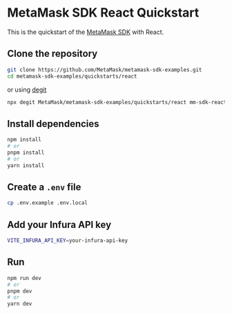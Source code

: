 # MetaMask SDK React Quickstart

This is the quickstart of the [MetaMask SDK](https://docs.metamask.io/sdk) with React.

## Clone the repository

```bash
git clone https://github.com/MetaMask/metamask-sdk-examples.git
cd metamask-sdk-examples/quickstarts/react
```

or using [degit](https://www.npmjs.com/package/degit)

```bash
npx degit MetaMask/metamask-sdk-examples/quickstarts/react mm-sdk-react-quickstart && cd mm-sdk-react-quickstart
```

## Install dependencies

```bash
npm install
# or
pnpm install
# or
yarn install
```

## Create a `.env` file

```bash
cp .env.example .env.local
```

## Add your Infura API key

```bash
VITE_INFURA_API_KEY=your-infura-api-key
```

## Run

```bash
npm run dev
# or
pnpm dev
# or
yarn dev
```
